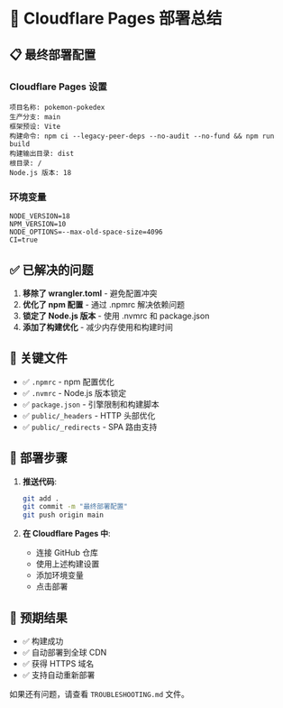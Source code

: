 # 🚀 Cloudflare Pages 部署总结

## 📋 最终部署配置

### Cloudflare Pages 设置

```
项目名称: pokemon-pokedex
生产分支: main
框架预设: Vite
构建命令: npm ci --legacy-peer-deps --no-audit --no-fund && npm run build
构建输出目录: dist
根目录: /
Node.js 版本: 18
```

### 环境变量

```
NODE_VERSION=18
NPM_VERSION=10
NODE_OPTIONS=--max-old-space-size=4096
CI=true
```

## ✅ 已解决的问题

1. **移除了 wrangler.toml** - 避免配置冲突
2. **优化了 npm 配置** - 通过 .npmrc 解决依赖问题
3. **锁定了 Node.js 版本** - 使用 .nvmrc 和 package.json
4. **添加了构建优化** - 减少内存使用和构建时间

## 🔧 关键文件

- ✅ `.npmrc` - npm 配置优化
- ✅ `.nvmrc` - Node.js 版本锁定
- ✅ `package.json` - 引擎限制和构建脚本
- ✅ `public/_headers` - HTTP 头部优化
- ✅ `public/_redirects` - SPA 路由支持

## 📝 部署步骤

1. **推送代码**:
   ```bash
   git add .
   git commit -m "最终部署配置"
   git push origin main
   ```

2. **在 Cloudflare Pages 中**:
   - 连接 GitHub 仓库
   - 使用上述构建设置
   - 添加环境变量
   - 点击部署

## 🎯 预期结果

- ✅ 构建成功
- ✅ 自动部署到全球 CDN
- ✅ 获得 HTTPS 域名
- ✅ 支持自动重新部署

如果还有问题，请查看 `TROUBLESHOOTING.md` 文件。